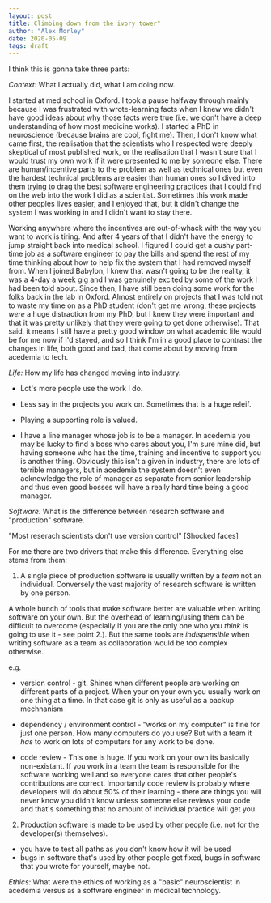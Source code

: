 ```yaml
---
layout: post
title: Climbing down from the ivory tower"
author: "Alex Morley"
date: 2020-05-09
tags: draft
---
```


I think this is gonna take three parts:

*Context:* What I actually did, what I am doing now.

I started at med school in Oxford. I took a pause halfway through mainly because I was frustrated with wrote-learning facts when I knew we didn't have good ideas about why those facts were true (i.e. we don't have a deep understanding of how most medicine works). I started a PhD in neuroscience (because brains are cool, fight me). Then, I don't know what came first, the realisation that the scientists who I respected were deeply skeptical of most published work, or the realisation that I wasn't sure that I would trust my own work if it were presented to me by someone else. There are human/incentive parts to the problem as well as technical ones but even the hardest technical problems are easier than human ones so I dived into them trying to drag the best software engineering practices that I could find on the web into the work I did as a scientist. Sometimes this work made other peoples lives easier, and I enjoyed that, but it didn't change the system I was working in and I didn't want to stay there. 

Working anywhere where the incentives are out-of-whack with the way you want to work is tiring. And after 4 years of that I didn't have the energy to jump straight back into medical school. I figured I could get a cushy part-time job as a software engineer to pay the bills and spend the rest of my time thinking about how to help fix the system that I had removed myself from. When I joined Babylon, I knew that wasn't going to be the reality, it was a 4-day a week gig and I was genuinely excited by some of the work I had been told about. Since then, I have still been doing some work for the folks back in the lab in Oxford. Almost entirely on projects that I was told not to waste my time on as a PhD student (don't get me wrong, these projects *were* a huge distraction from my PhD, but I knew they were important and that it was pretty unlikely that they were going to get done otherwise). That said, it means I still have a pretty good window on what academic life would be for me now if I'd stayed, and so I think I'm in a good place to contrast the changes in life, both good and bad, that come about by moving from acedemia to tech.



*Life:* How my life has changed moving into industry.

- Lot's more people use the work I do.
- Less say in the projects you work on. Sometimes that is a huge releif.
- Playing a supporting role is valued.

- I have a line manager whose job is to be a manager. In acedemia you may be lucky to find a boss who cares about you, I'm sure mine did, but having someone who has the time, training and incentive to support you is another thing. Obviously this isn't a given in industry, there are lots of terrible managers, but in acedemia the system doesn't even acknowledge the role of manager as separate from senior leadership and thus even good bosses will have a really hard time being a good manager.


*Software:* What is the difference between research software and "production" software.

"Most reserach scientists don't use version control" [Shocked faces]

For me there are two drivers that make this difference. Everything else stems from them:

1. A single piece of production software is usually written by a *team* not an individual. Conversely the vast majority of research software is written by one person.

A whole bunch of tools that make software better are valuable when writing software on your own. But the overhead of learning/using them can be difficult to overcome (especially if you are the only one who you *think* is going to use it - see point 2.). But the same tools are *indispensible* when writing software as a team as collaboration would be too complex otherwise.

e.g.
- version control - git. Shines when different people are working on different parts of a project. When your on your own you usually work on one thing at a time. In that case git is only as useful as a backup mechnanism

- dependency / environment control - "works on my computer" is fine for just one person. How many computers do you use? But with a team it *has* to work on lots of computers for any work to be done.

- code review - This one is huge. If you work on your own its basically non-existant. If you work in a team the team is responsible for the software working well and so everyone cares that other people's contributions are correct. Importantly code review is probably where developers will do about 50% of their learning - there are things you will never know you didn't know unless someone else reviews your code and that's something that no amount of individual practice will get you.

2. Production software is made to be used by other people (i.e. not for the developer(s) themselves). 
- you have to test all paths as you don't know how it will be used
- bugs in software that's used by other people get fixed, bugs in software that you wrote for yourself, maybe not.

*Ethics:* What were the ethics of working as a "basic" neuroscientist in acedemia versus as a software engineer in medical technology.
